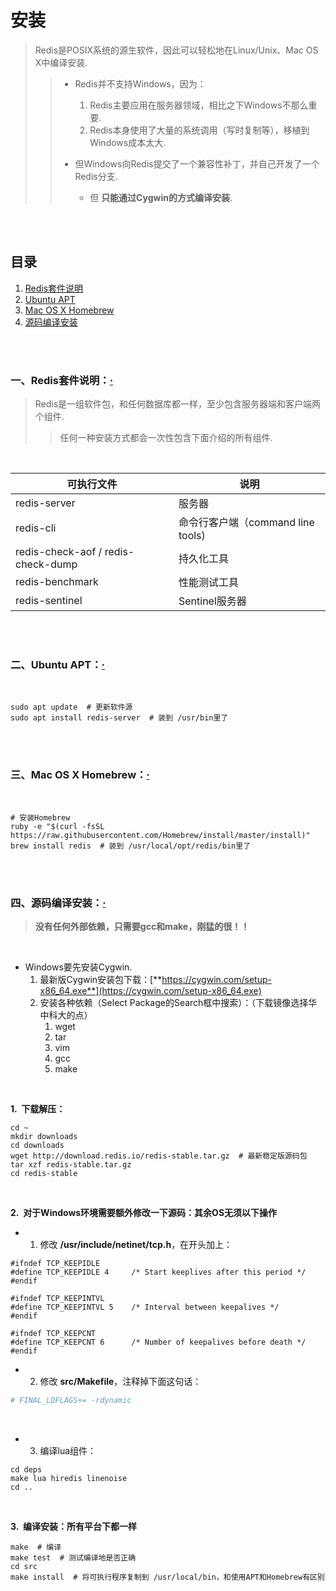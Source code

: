 # 安装
> Redis是POSIX系统的源生软件，因此可以轻松地在Linux/Unix、Mac OS X中编译安装.
>
>> - Redis并不支持Windows，因为：
>>    1. Redis主要应用在服务器领域，相比之下Windows不那么重要.
>>    2. Redis本身使用了大量的系统调用（写时复制等），移植到Windows成本太大.
>>
>> - 但Windows向Redis提交了一个兼容性补丁，并自己开发了一个Redis分支.
>>    - 但 **只能通过Cygwin的方式编译安装**.

<br><br>

## 目录

1. [Redis套件说明]()
2. [Ubuntu APT]()
3. [Mac OS X Homebrew]()
4. [源码编译安装]()

<br><br>

### 一、Redis套件说明：[·](#目录)
> Redis是一组软件包，和任何数据库都一样，至少包含服务器端和客户端两个组件.
>
>> 任何一种安装方式都会一次性包含下面介绍的所有组件.

<br>

| 可执行文件 | 说明 |
| --- | --- |
| redis-server | 服务器 |
| redis-cli | 命令行客户端（command line tools) |
| redis-check-aof / redis-check-dump | 持久化工具 |
| redis-benchmark | 性能测试工具 |
| redis-sentinel | Sentinel服务器 |

<br><br>

### 二、Ubuntu APT：[·](#目录)

<br>

```Shell
sudo apt update  # 更新软件源
sudo apt install redis-server  # 装到 /usr/bin里了
```

<br><br>

### 三、Mac OS X Homebrew：[·](#目录)

<br>

```Shell
# 安装Homebrew
ruby -e "$(curl -fsSL https://raw.githubusercontent.com/Homebrew/install/master/install)"
brew install redis  # 装到 /usr/local/opt/redis/bin里了
```

<br><br>

### 四、源码编译安装：[·](#目录)
> **没有任何外部依赖，只需要gcc和make，刚猛的很！！**

<br>

- Windows要先安装Cygwin.
   1. 最新版Cygwin安装包下载：[**https://cygwin.com/setup-x86_64.exe**](https://cygwin.com/setup-x86_64.exe)
   2. 安装各种依赖（Select Package的Search框中搜索）：（下载镜像选择华中科大的点）
      1. wget
      2. tar
      3. vim
      4. gcc
      5. make

<br>

**1.&nbsp; 下载解压：**

```Shell
cd ~
mkdir downloads
cd downloads
wget http://download.redis.io/redis-stable.tar.gz  # 最新稳定版源码包
tar xzf redis-stable.tar.gz
cd redis-stable
```

<br>

**2.&nbsp; 对于Windows环境需要额外修改一下源码：其余OS无须以下操作**

- 1. 修改 **/usr/include/netinet/tcp.h**，在开头加上：

```
#ifndef TCP_KEEPIDLE
#define TCP_KEEPIDLE 4     /* Start keeplives after this period */
#endif

#ifndef TCP_KEEPINTVL
#define TCP_KEEPINTVL 5    /* Interval between keepalives */
#endif

#ifndef TCP_KEEPCNT
#define TCP_KEEPCNT 6      /* Number of keepalives before death */
#endif
```

- 2. 修改 **src/Makefile**，注释掉下面这句话：

```Makefile
# FINAL_LDFLAGS+= -rdynamic
```

<br>

- 3. 编译lua组件：

```Shell
cd deps
make lua hiredis linenoise
cd ..
```

<br>

**3.&nbsp; 编译安装：所有平台下都一样**

```Shell
make  # 编译
make test  # 测试编译地是否正确
cd src
make install  # 将可执行程序复制到 /usr/local/bin，和使用APT和Homebrew有区别
```
